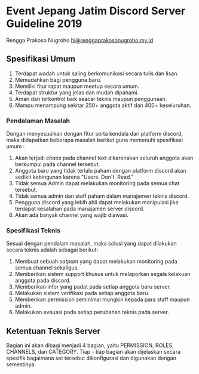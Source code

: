 # Event Jepang Jatim Discord Server Guideline 2019

Rengga Prakoso Nugroho
hi@renggaprakosonugroho.my.id

## Spesifikasi Umum

1. Terdapat wadah untuk saling berkomunikasi secara tulis dan lisan.
2. Memudahkan bagi pengguna baru.
3. Memiliki fitur rapat maupun meetup secara umum.
4. Terdapat struktur yang jelas dan mudah dipahami.
5. Aman dan terkontrol baik seacar teknis maupun penggunaan.
6. Mampu menampung sekitar 250+ anggota aktif dan 400+ keseluruhan.

### Pendalaman Masalah

Dengan menyesuaikan dengan fitur serta kendala dari platform discord, maka didapatkan beberapa masalah berikut guna memenuhi spesifikasi umum :

1. Akan terjadi *chaos* pada channel text dikarenakan seluruh anggota akan berkumpul pada channel tersebut.
2. Anggota baru yang tidak terlalu paham dengan platform discord akan sedikit kebingunan karena "Users. Don't. Read."
3. Tidak semua Admin dapat melakukan monitoring pada semua chat tersebut.
4. Tidak semua admin dan staff paham dalam manajemen teknis discord.
5. Pengguna discord yang lebih ahli dapat melakukan manipulasi jika terdapat kesalahan pada manajamen server discord.
6. Akan ada banyak channel yang wajib diawasi.

### Spesifikasi Teknis

Sesuai dengan pendalam masalah, maka solusi yang dapat dilakukan secara teknis adalah sebagai berikut:

1. Membuat sebuah *satpam* yang dapat melakukan monitoring pada semua channel sekaligus.
2. Memberikan sistem support khusus untuk melaporkan segala kelakuan anggota pada discord.
3. Memberikan infor yang padat pada setiap anggota baru server.
4. Melakukan sistem verifikasi pada setiap anggota baru.
5. Memberikan permission seminimal mungkin kepada para staff maupun admin.
6. Melakukan evauasi pada setiap perubahan teknis pada server.

## Ketentuan Teknis Server

Bagian ini akan dibagi menjadi 4 bagian, yaitu PERMISSION, ROLES, CHANNELS, dan CATEGORY. Tiap - tiap bagian akan dijelaskan secara spesifik bagaimana set tersebut dikonfigurasi dan digunakan dengan semestinya.

